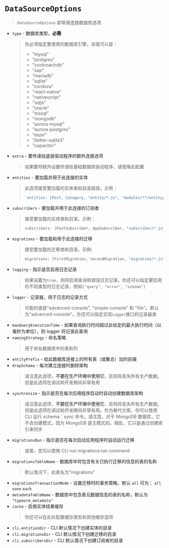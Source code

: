 # `DataSourceOptions`

> `DataSourceOptions` 即常用连接数据库选项

- `type` - 数据库类型，**必需**
  > 你必须指定要使用的数据库引擎，该值可以是：
  >
  > - "mysql"
  > - "postgres"
  > - "cockroachdb"
  > - "sap"
  > - "mariadb"
  > - "sqlite"
  > - "cordova"
  > - "react-native"
  > - "nativescript"
  > - "sqljs"
  > - "oracle"
  > - "mssql"
  > - "mongodb"
  > - "aurora-mysql"
  > - "aurora-postgres"
  > - "expo"
  > - "better-sqlite3"
  > - "capacitor"
- `extra` - 要传递给底层驱动程序的额外连接选项
  > 如果要将额外设置传递给基础数据库驱动程序，请使用此配置
- `entities` - 要加载并用于此连接的实体
  > 此选项接受要加载的实体类和目录路径。示例：
  >
  > ```ts
  > `entities: [Post, Category, "entity/*.js", "modules/**/entity/*.js"]`;
  > ```
- `subscribers` - 要加载并用于此连接的订阅者
  > 接受要加载的实体类和目录。示例：
  >
  > ```ts
  > subscribers: [PostSubscriber, AppSubscriber, "subscriber/*.js", "modules/**/subscriber/*.js"];
  > ```
- `migrations` - 要加载和用于此连接的迁移
  > 接受要加载的迁移类和目录。示例:
  >
  > ```ts
  > migrations: [FirstMigration, SecondMigration, "migration/*.js", "modules/**/migration/*.js"];
  > ```
- `logging` - 指示是否启用日志记录
  > 如果设置为`true`，则将启用查询和错误日志记录。你还可以指定要启用的不同类型的日志记录，例如`["query", "error", "schema"]`
- `logger` - 记录器，用于日志的记录方式
  > 可能的值是"advanced-console", "simple-console" 和 "file"。默认为"advanced-console"。你还可以指定实现`Logger`接口的记录器类
- `maxQueryExecutionTime` - 如果查询执行时间超过此给定的最大执行时间（以毫秒为单位），则 logger 将记录此查询
- `namingStrategy` - 命名策略
  > 用于命名数据库中的表和列
- `entityPrefix` - 给此数据库连接上的所有表（或集合）加的前缀
- `dropSchema` - 每次建立连接时删除架构
  > 请注意此选项，**不要在生产环境中使用它**，否则将丢失所有生产数据。但是此选项在调试和开发期间非常有用
- `synchronize` - 指示是否在每次应用程序启动时自动创建数据库架构
  > 请注意此选项，**不要在生产环境中使用它**，否则将丢失所有生产数据。但是此选项在调试和开发期间非常有用。作为替代方案，你可以使用 CLI 运行 schema：sync 命令。请注意，对于 MongoDB 数据库，它不会创建模式，因为 MongoDB 是无模式的。相反，它只是通过创建索引来同步
- `migrationsRun` - 指示是否在每次启动应用程序时自动运行迁移
  > 或者，您可以使用 CLI run migrations:run command
- `migrationsTableName` - 数据库中将包含有关已执行迁移的信息的表的名称
  > 默认情况下，此表名为"migrations"
- `migrationsTransactionMode` - 设置迁移时的事务策略，默认 `all` 可为： `all` `none` `each`
- `metadataTableName` - 数据库中包含表元数据信息的表的名称，默认为 `"typeorm_metadata"`
- `cache` - 启用实体结果缓存
  > 你还可以在此处配置缓存类型和其他缓存选项
- `cli.entitiesDir` - CLI 默认情况下创建实体的目录
- `cli.migrationsDir` - CLI 默认情况下创建迁移的目录
- `cli.subscribersDir` - CLI 默认情况下创建订阅者的目录
